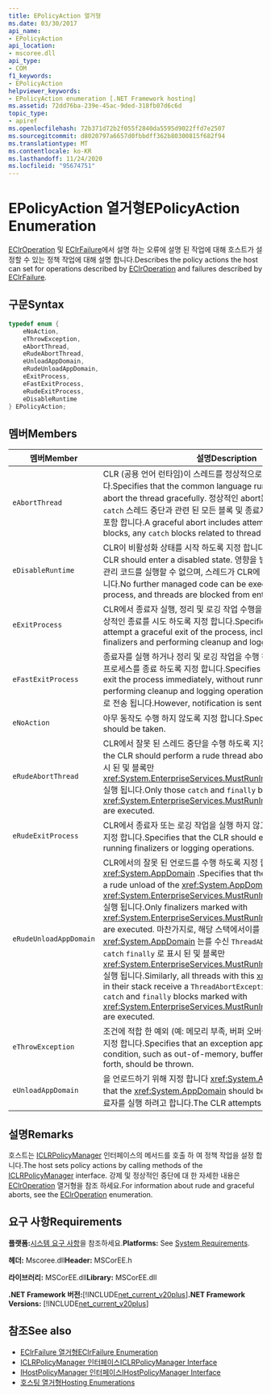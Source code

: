 ```yaml
---
title: EPolicyAction 열거형
ms.date: 03/30/2017
api_name:
- EPolicyAction
api_location:
- mscoree.dll
api_type:
- COM
f1_keywords:
- EPolicyAction
helpviewer_keywords:
- EPolicyAction enumeration [.NET Framework hosting]
ms.assetid: 72dd76ba-239e-45ac-9ded-318fb07d6c6d
topic_type:
- apiref
ms.openlocfilehash: 72b371d72b2f055f2840da5595d9022ffd7e2507
ms.sourcegitcommit: d8020797a6657d0fbbdff362b80300815f682f94
ms.translationtype: MT
ms.contentlocale: ko-KR
ms.lasthandoff: 11/24/2020
ms.locfileid: "95674751"
---
```

# <a name="epolicyaction-enumeration"></a><span data-ttu-id="2cb3e-102">EPolicyAction 열거형</span><span class="sxs-lookup"><span data-stu-id="2cb3e-102">EPolicyAction Enumeration</span></span>

<span data-ttu-id="2cb3e-103">[EClrOperation](eclroperation-enumeration.md) 및 [EClrFailure](eclrfailure-enumeration.md)에서 설명 하는 오류에 설명 된 작업에 대해 호스트가 설정할 수 있는 정책 작업에 대해 설명 합니다.</span><span class="sxs-lookup"><span data-stu-id="2cb3e-103">Describes the policy actions the host can set for operations described by [EClrOperation](eclroperation-enumeration.md) and failures described by [EClrFailure](eclrfailure-enumeration.md).</span></span>  
  
## <a name="syntax"></a><span data-ttu-id="2cb3e-104">구문</span><span class="sxs-lookup"><span data-stu-id="2cb3e-104">Syntax</span></span>  
  
```cpp  
typedef enum {  
    eNoAction,  
    eThrowException,  
    eAbortThread,  
    eRudeAbortThread,  
    eUnloadAppDomain,  
    eRudeUnloadAppDomain,  
    eExitProcess,  
    eFastExitProcess,  
    eRudeExitProcess,  
    eDisableRuntime  
} EPolicyAction;  
```  
  
## <a name="members"></a><span data-ttu-id="2cb3e-105">멤버</span><span class="sxs-lookup"><span data-stu-id="2cb3e-105">Members</span></span>  
  
|<span data-ttu-id="2cb3e-106">멤버</span><span class="sxs-lookup"><span data-stu-id="2cb3e-106">Member</span></span>|<span data-ttu-id="2cb3e-107">설명</span><span class="sxs-lookup"><span data-stu-id="2cb3e-107">Description</span></span>|  
|------------|-----------------|  
|`eAbortThread`|<span data-ttu-id="2cb3e-108">CLR (공용 언어 런타임)이 스레드를 정상적으로 중단 하도록 지정 합니다.</span><span class="sxs-lookup"><span data-stu-id="2cb3e-108">Specifies that the common language runtime (CLR) should abort the thread gracefully.</span></span> <span data-ttu-id="2cb3e-109">정상적인 abort는 모든 `finally` 블록, `catch` 스레드 중단과 관련 된 모든 블록 및 종료자를 실행 하려는 시도를 포함 합니다.</span><span class="sxs-lookup"><span data-stu-id="2cb3e-109">A graceful abort includes attempts to run all `finally` blocks, any `catch` blocks related to thread aborts, and finalizers.</span></span>|  
|`eDisableRuntime`|<span data-ttu-id="2cb3e-110">CLR이 비활성화 상태를 시작 하도록 지정 합니다.</span><span class="sxs-lookup"><span data-stu-id="2cb3e-110">Specifies that the CLR should enter a disabled state.</span></span> <span data-ttu-id="2cb3e-111">영향을 받는 프로세스에서 더 이상 관리 코드를 실행할 수 없으며, 스레드가 CLR에 시작 되지 않도록 차단 됩니다.</span><span class="sxs-lookup"><span data-stu-id="2cb3e-111">No further managed code can be executed in the affected process, and threads are blocked from entering the CLR.</span></span>|  
|`eExitProcess`|<span data-ttu-id="2cb3e-112">CLR에서 종료자 실행, 정리 및 로깅 작업 수행을 포함 하 여 프로세스의 정상적인 종료를 시도 하도록 지정 합니다.</span><span class="sxs-lookup"><span data-stu-id="2cb3e-112">Specifies that the CLR should attempt a graceful exit of the process, including running finalizers and performing cleanup and logging operations.</span></span>|  
|`eFastExitProcess`|<span data-ttu-id="2cb3e-113">종료자를 실행 하거나 정리 및 로깅 작업을 수행 하지 않고 CLR에서 즉시 프로세스를 종료 하도록 지정 합니다.</span><span class="sxs-lookup"><span data-stu-id="2cb3e-113">Specifies that the CLR should exit the process immediately, without running finalizers or performing cleanup and logging operations.</span></span> <span data-ttu-id="2cb3e-114">그러나 알림이 디버거로 전송 됩니다.</span><span class="sxs-lookup"><span data-stu-id="2cb3e-114">However, notification is sent to the debugger.</span></span>|  
|`eNoAction`|<span data-ttu-id="2cb3e-115">아무 동작도 수행 하지 않도록 지정 합니다.</span><span class="sxs-lookup"><span data-stu-id="2cb3e-115">Specifies that no action should be taken.</span></span>|  
|`eRudeAbortThread`|<span data-ttu-id="2cb3e-116">CLR에서 잘못 된 스레드 중단을 수행 하도록 지정 합니다.</span><span class="sxs-lookup"><span data-stu-id="2cb3e-116">Specifies that the CLR should perform a rude thread abort.</span></span> <span data-ttu-id="2cb3e-117">`catch` `finally` 로 표시 된 및 블록만 <xref:System.EnterpriseServices.MustRunInClientContextAttribute> 실행 됩니다.</span><span class="sxs-lookup"><span data-stu-id="2cb3e-117">Only those `catch` and `finally` blocks marked with <xref:System.EnterpriseServices.MustRunInClientContextAttribute> are executed.</span></span>|  
|`eRudeExitProcess`|<span data-ttu-id="2cb3e-118">CLR에서 종료자 또는 로깅 작업을 실행 하지 않고 프로세스를 종료 하도록 지정 합니다.</span><span class="sxs-lookup"><span data-stu-id="2cb3e-118">Specifies that the CLR should exit the process without running finalizers or logging operations.</span></span>|  
|`eRudeUnloadAppDomain`|<span data-ttu-id="2cb3e-119">CLR에서의 잘못 된 언로드를 수행 하도록 지정 합니다 <xref:System.AppDomain> .</span><span class="sxs-lookup"><span data-stu-id="2cb3e-119">Specifies that the CLR should perform a rude unload of the <xref:System.AppDomain>.</span></span> <span data-ttu-id="2cb3e-120">로 표시 된 종료자만 <xref:System.EnterpriseServices.MustRunInClientContextAttribute> 실행 됩니다.</span><span class="sxs-lookup"><span data-stu-id="2cb3e-120">Only finalizers marked with <xref:System.EnterpriseServices.MustRunInClientContextAttribute> are executed.</span></span> <span data-ttu-id="2cb3e-121">마찬가지로, 해당 스택에서이를 포함 하는 모든 스레드 <xref:System.AppDomain> 는를 수신 `ThreadAbortException` 하지만 `catch` `finally` 로 표시 된 및 블록만 <xref:System.EnterpriseServices.MustRunInClientContextAttribute> 실행 됩니다.</span><span class="sxs-lookup"><span data-stu-id="2cb3e-121">Similarly, all threads with this <xref:System.AppDomain> in their stack receive a `ThreadAbortException`, but only those `catch` and `finally` blocks marked with <xref:System.EnterpriseServices.MustRunInClientContextAttribute> are executed.</span></span>|  
|`eThrowException`|<span data-ttu-id="2cb3e-122">조건에 적합 한 예외 (예: 메모리 부족, 버퍼 오버플로 등)를 throw 하도록 지정 합니다.</span><span class="sxs-lookup"><span data-stu-id="2cb3e-122">Specifies that an exception appropriate to the condition, such as out-of-memory, buffer overflow, and so forth, should be thrown.</span></span>|  
|`eUnloadAppDomain`|<span data-ttu-id="2cb3e-123">을 언로드하기 위해 지정 합니다 <xref:System.AppDomain> .</span><span class="sxs-lookup"><span data-stu-id="2cb3e-123">Specifies that the <xref:System.AppDomain> should be unloaded.</span></span> <span data-ttu-id="2cb3e-124">CLR에서 종료자를 실행 하려고 합니다.</span><span class="sxs-lookup"><span data-stu-id="2cb3e-124">The CLR attempts to run finalizers.</span></span>|  
  
## <a name="remarks"></a><span data-ttu-id="2cb3e-125">설명</span><span class="sxs-lookup"><span data-stu-id="2cb3e-125">Remarks</span></span>  

 <span data-ttu-id="2cb3e-126">호스트는 [ICLRPolicyManager](iclrpolicymanager-interface.md) 인터페이스의 메서드를 호출 하 여 정책 작업을 설정 합니다.</span><span class="sxs-lookup"><span data-stu-id="2cb3e-126">The host sets policy actions by calling methods of the [ICLRPolicyManager](iclrpolicymanager-interface.md) interface.</span></span> <span data-ttu-id="2cb3e-127">강제 및 정상적인 중단에 대 한 자세한 내용은 [EClrOperation](eclroperation-enumeration.md) 열거형을 참조 하세요.</span><span class="sxs-lookup"><span data-stu-id="2cb3e-127">For information about rude and graceful aborts, see the [EClrOperation](eclroperation-enumeration.md) enumeration.</span></span>  
  
## <a name="requirements"></a><span data-ttu-id="2cb3e-128">요구 사항</span><span class="sxs-lookup"><span data-stu-id="2cb3e-128">Requirements</span></span>  

 <span data-ttu-id="2cb3e-129">**플랫폼:**[시스템 요구 사항](../../get-started/system-requirements.md)을 참조하세요.</span><span class="sxs-lookup"><span data-stu-id="2cb3e-129">**Platforms:** See [System Requirements](../../get-started/system-requirements.md).</span></span>  
  
 <span data-ttu-id="2cb3e-130">**헤더:** Mscoree.dll</span><span class="sxs-lookup"><span data-stu-id="2cb3e-130">**Header:** MSCorEE.h</span></span>  
  
 <span data-ttu-id="2cb3e-131">**라이브러리:** MSCorEE.dll</span><span class="sxs-lookup"><span data-stu-id="2cb3e-131">**Library:** MSCorEE.dll</span></span>  
  
 <span data-ttu-id="2cb3e-132">**.NET Framework 버전:**[!INCLUDE[net_current_v20plus](../../../../includes/net-current-v20plus-md.md)]</span><span class="sxs-lookup"><span data-stu-id="2cb3e-132">**.NET Framework Versions:** [!INCLUDE[net_current_v20plus](../../../../includes/net-current-v20plus-md.md)]</span></span>  
  
## <a name="see-also"></a><span data-ttu-id="2cb3e-133">참조</span><span class="sxs-lookup"><span data-stu-id="2cb3e-133">See also</span></span>

- [<span data-ttu-id="2cb3e-134">EClrFailure 열거형</span><span class="sxs-lookup"><span data-stu-id="2cb3e-134">EClrFailure Enumeration</span></span>](eclrfailure-enumeration.md)
- [<span data-ttu-id="2cb3e-135">ICLRPolicyManager 인터페이스</span><span class="sxs-lookup"><span data-stu-id="2cb3e-135">ICLRPolicyManager Interface</span></span>](iclrpolicymanager-interface.md)
- [<span data-ttu-id="2cb3e-136">IHostPolicyManager 인터페이스</span><span class="sxs-lookup"><span data-stu-id="2cb3e-136">IHostPolicyManager Interface</span></span>](ihostpolicymanager-interface.md)
- [<span data-ttu-id="2cb3e-137">호스팅 열거형</span><span class="sxs-lookup"><span data-stu-id="2cb3e-137">Hosting Enumerations</span></span>](hosting-enumerations.md)
